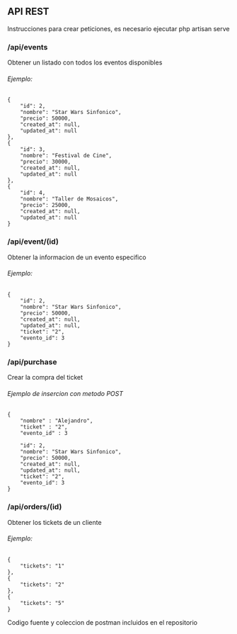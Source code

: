 ## API REST

<p> Instrucciones para crear peticiones, es necesario ejecutar php artisan serve </p>


### /api/events
Obtener un listado con todos los eventos disponibles
###### *Ejemplo*:

	{
        "id": 2,
        "nombre": "Star Wars Sinfonico",
        "precio": 50000,
        "created_at": null,
        "updated_at": null
    },
    {
        "id": 3,
        "nombre": "Festival de Cine",
        "precio": 30000,
        "created_at": null,
        "updated_at": null
    },
    {
        "id": 4,
        "nombre": "Taller de Mosaicos",
        "precio": 25000,
        "created_at": null,
        "updated_at": null
	}


### /api/event/(id)

Obtener la informacion de un evento especifico
###### *Ejemplo*:

	{
		"id": 2,
		"nombre": "Star Wars Sinfonico",
		"precio": 50000,
		"created_at": null,
		"updated_at": null,
		"ticket": "2",
		"evento_id": 3
	}


### /api/purchase

Crear la compra del ticket
###### *Ejemplo de insercion con metodo POST*
	{
		"nombre" : "Alejandro",
		"ticket" : "2",
		"evento_id" : 3
		
		"id": 2,
		"nombre": "Star Wars Sinfonico",
		"precio": 50000,
		"created_at": null,
		"updated_at": null,
		"ticket": "2",
		"evento_id": 3
	}


### /api/orders/(id)

Obtener los tickets de un cliente
###### *Ejemplo*:

	{
        "tickets": "1"
    },
    {
        "tickets": "2"
    },
    {
        "tickets": "5"
	}

<p> Codigo fuente y coleccion de postman incluidos en el repositorio </p>
